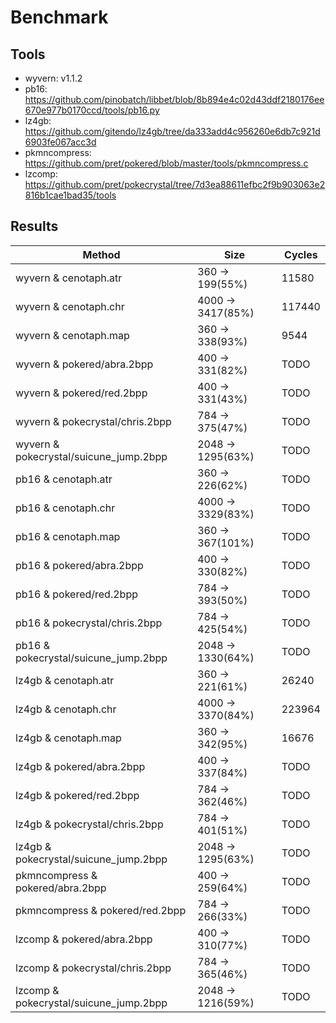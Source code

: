 # Benchmark

## Tools

- wyvern: v1.1.2
- pb16: https://github.com/pinobatch/libbet/blob/8b894e4c02d43ddf2180176ee670e977b0170ccd/tools/pb16.py
- lz4gb: https://github.com/gitendo/lz4gb/tree/da333add4c956260e6db7c921d6903fe067acc3d
- pkmncompress: https://github.com/pret/pokered/blob/master/tools/pkmncompress.c
- lzcomp: https://github.com/pret/pokecrystal/tree/7d3ea88611efbc2f9b903063e2816b1cae1bad35/tools

## Results

  Method | Size | Cycles | 
---- | ---- | ----
 wyvern & cenotaph.atr | 360 -> 199(55%) | 11580
 wyvern & cenotaph.chr | 4000 -> 3417(85%) | 117440
 wyvern & cenotaph.map | 360 -> 338(93%) | 9544
 wyvern & pokered/abra.2bpp | 400 -> 331(82%) | TODO
 wyvern & pokered/red.2bpp | 400 -> 331(43%) | TODO
 wyvern & pokecrystal/chris.2bpp | 784 -> 375(47%) | TODO 
 wyvern & pokecrystal/suicune_jump.2bpp | 2048 -> 1295(63%) | TODO 
 pb16 & cenotaph.atr | 360 -> 226(62%) | TODO
 pb16 & cenotaph.chr | 4000 -> 3329(83%) | TODO
 pb16 & cenotaph.map | 360 -> 367(101%) | TODO
 pb16 & pokered/abra.2bpp | 400 -> 330(82%) | TODO
 pb16 & pokered/red.2bpp | 784 -> 393(50%) | TODO
 pb16 & pokecrystal/chris.2bpp | 784 -> 425(54%) | TODO 
 pb16 & pokecrystal/suicune_jump.2bpp | 2048 -> 1330(64%) | TODO 
 lz4gb & cenotaph.atr | 360 -> 221(61%) | 26240
 lz4gb & cenotaph.chr | 4000 -> 3370(84%) | 223964
 lz4gb & cenotaph.map | 360 -> 342(95%) | 16676
 lz4gb & pokered/abra.2bpp | 400 -> 337(84%) | TODO
 lz4gb & pokered/red.2bpp | 784 -> 362(46%) | TODO
 lz4gb & pokecrystal/chris.2bpp | 784 -> 401(51%) | TODO 
 lz4gb & pokecrystal/suicune_jump.2bpp | 2048 -> 1295(63%) | TODO 
 pkmncompress & pokered/abra.2bpp | 400 -> 259(64%) | TODO
 pkmncompress & pokered/red.2bpp  | 784 -> 266(33%) | TODO
 lzcomp & pokered/abra.2bpp | 400 -> 310(77%) | TODO 
 lzcomp & pokecrystal/chris.2bpp | 784 -> 365(46%) | TODO 
 lzcomp & pokecrystal/suicune_jump.2bpp | 2048 -> 1216(59%) | TODO 
